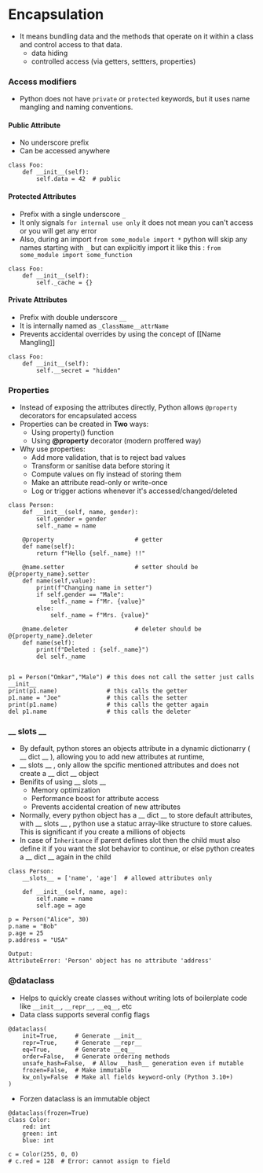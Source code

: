 # Encapsulation
- It means bundling data and the methods that operate on it within a class and control access to that data.
	- data hiding
	- controlled access (via getters, settters, properties)
### Access modifiers
- Python does not have `private` or `protected` keywords, but it uses name mangling and naming conventions.
#### Public Attribute
- No underscore prefix
- Can be accessed anywhere
```
class Foo:
    def __init__(self):
        self.data = 42  # public
```
#### Protected Attributes
- Prefix with a single underscore `_`
- It only signals `for internal use only` it does not mean you can't access or you will get any error
- Also, during an import `from some_module import *` python will skip any names starting with `_` but can explicitly import it like this : `from some_module import some_function`
```
class Foo:
    def __init__(self):
        self._cache = {}

```
#### Private Attributes 
- Prefix with double underscore `__`
- It is internally named as `_ClassName__attrName`
- Prevents accidental overrides by using the concept of [[Name Mangling]] 
```
class Foo:
    def __init__(self):
        self.__secret = "hidden"

```

### Properties
- Instead of exposing the attributes directly, Python allows `@property` decorators for encapsulated access
- Properties can be created in **Two** ways:
	- Using property() function
	- Using **@property** decorator (modern proffered way)
- Why use properties:
	- Add more validation, that is to reject bad values
	- Transform or sanitise data before storing it
	- Compute values on fly instead of storing them
	- Make an attribute read-only or write-once
	- Log or trigger actions whenever it's accessed/changed/deleted
```
class Person:
    def __init__(self, name, gender):
        self.gender = gender
        self._name = name

    @property                       # getter
    def name(self):
        return f"Hello {self._name} !!"
    
    @name.setter                    # setter should be @{property_name}.setter
    def name(self,value):
        print(f"Changing name in setter")
        if self.gender == "Male":
            self._name = f"Mr. {value}"
        else:
            self._name = f"Mrs. {value}"

    @name.deleter                   # deleter should be @{property_name}.deleter
    def name(self):
        print(f"Deleted : {self._name}")
        del self._name


p1 = Person("Omkar","Male") # this does not call the setter just calls __init__
print(p1.name)              # this calls the getter
p1.name = "Joe"             # this calls the setter
print(p1.name)              # this calls the getter again
del p1.name                 # this calls the deleter
```

### __ slots __
- By default, python stores an objects attribute in a dynamic dictionarry ( __ dict __ ), allowing you to add new attributes at runtime,
- __ slots __ , only allow the spcific mentioned attributes and does not create a __ dict __ object 
- Benifits of using __ slots __
	- Memory optimization
	- Performance boost for attribute access 
	- Prevents accidental creation of new attributes
- Normally, every python object has a __ dict __ to store default attributes, with __ slots __ , python use a statuc array-like structure to store calues. This is significant if you create a millions of objects
- In case of `Inheritance` if parent defines slot then the child must also define it if you want the slot behavior to continue, or else python creates a __ dict __ again in the child
```
class Person:
    __slots__ = ['name', 'age']  # allowed attributes only

    def __init__(self, name, age):
        self.name = name
        self.age = age

p = Person("Alice", 30)
p.name = "Bob"     
p.age = 25         
p.address = "USA" 
```
```
Output:
AttributeError: 'Person' object has no attribute 'address'
```

### @dataclass
- Helps to quickly create classes without writing lots of boilerplate code like `__init__`, `__repr__`, `__eq__`, etc
- Data class supports several config flags
```
@dataclass(
    init=True,     # Generate __init__
    repr=True,     # Generate __repr__
    eq=True,       # Generate __eq__
    order=False,   # Generate ordering methods
    unsafe_hash=False,  # Allow __hash__ generation even if mutable
    frozen=False,  # Make immutable
    kw_only=False  # Make all fields keyword-only (Python 3.10+)
)
```
- Forzen dataclass is an immutable object
```
@dataclass(frozen=True)
class Color:
    red: int
    green: int
    blue: int

c = Color(255, 0, 0)
# c.red = 128  # Error: cannot assign to field

```